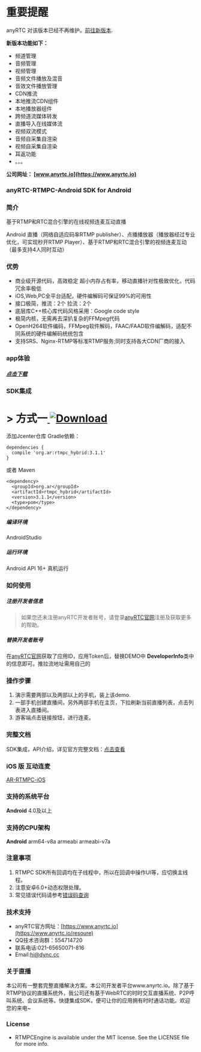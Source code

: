 # 重要提醒
anyRTC 对该版本已经不再维护。[前往新版本](https://github.com/anyRTC/ArAndroidSDK).

**新版本功能如下：**
- 频道管理
- 音频管理
- 视频管理
- 音频文件播放及混音
- 音效文件播放管理
- CDN推流
- 本地推流CDN组件
- 本地播放器组件
- 跨频道流媒体转发
- 直播导入在线媒体流
- 视频双流模式
- 音频自采集自渲染
- 视频自采集自渲染
- 耳返功能
- 。。。

**公司网址： [www.anyrtc.io](https://www.anyrtc.io)**

### anyRTC-RTMPC-Android SDK for Android
### 简介
基于RTMP和RTC混合引擎的在线视频连麦互动直播

Android 直播（网络自适应码率RTMP publisher）、点播播放器（播放器经过专业优化，可实现秒开RTMP Player）、基于RTMP和RTC混合引擎的视频连麦互动（最多支持4人同时互动）

### 优势
- 商业级开源代码，高效稳定 超小内存占有率，移动直播针对性极致优化，代码冗余率极低 
- iOS,Web,PC全平台适配，硬件编解码可保证99%的可用性
- 接口极简，推流：2个 拉流：2个
- 底层库C++核心库代码风格采用：Google code style
- 极简内核，无需再去深扒复杂的FFMpeg代码
- OpenH264软件编码，FFMpeg软件解码，FAAC/FAAD软件编解码，适配不同系统的硬件编解码统统包含
- 支持SRS、Nginx-RTMP等标准RTMP服务;同时支持各大CDN厂商的接入




### app体验

##### [点击下载](http://download.anyrtc.io/xuye)

### SDK集成
# > 方式一[ ![Download](https://api.bintray.com/packages/dyncanyrtc/ar_dev/rtmpc/images/download.svg) ](https://bintray.com/dyncanyrtc/ar_dev/rtmpc/_latestVersion)

添加Jcenter仓库 Gradle依赖：

```
dependencies {
  compile 'org.ar:rtmpc_hybrid:3.1.1'
}
```

或者 Maven
```
<dependency>
  <groupId>org.ar</groupId>
  <artifactId>rtmpc_hybrid</artifactId>
  <version>3.1.1</version>
  <type>pom</type>
</dependency>
```


##### 编译环境

AndroidStudio

##### 运行环境

Android API 16+
真机运行

### 如何使用

##### 注册开发者信息

>如果您还未注册anyRTC开发者账号，请登录[anyRTC官网](http://www.anyrtc.io)注册及获取更多的帮助。

##### 替换开发者账号
在[anyRTC官网](http://www.anyrtc.io)获取了应用ID，应用Token后，替换DEMO中
**DeveloperInfo**类中的信息即可。推拉流地址需用自己的

### 操作步骤

1. 演示需要两部以及两部以上的手机，装上该demo.
2. 一部手机创建直播间，另外两部手机在主页，下拉刷新当前直播列表，点击列表进入直播间。
3. 游客端点击链接按钮，进行连麦。

### 完整文档
SDK集成，API介绍，详见官方完整文档：[点击查看](https://docs.anyrtc.io/v1/RTMPC/android.html)

### iOS 版 互动连麦

[AR-RTMPC-iOS](https://github.com/AnyRTC/anyRTC-RTMPC-iOS)


### 支持的系统平台
**Android** 4.0及以上

### 支持的CPU架构
**Android** arm64-v8a  armeabi armeabi-v7a


### 注意事项
1. RTMPC SDK所有回调均在子线程中，所以在回调中操作UI等，应切换主线程。
2. 注意安卓6.0+动态权限处理。
3. 常见错误代码请参考[错误码查询](https://www.anyrtc.io/resoure)


### 技术支持 
- anyRTC官方网址：[https://www.anyrtc.io](https://www.anyrtc.io/resoure)
- QQ技术咨询群：554714720
- 联系电话:021-65650071-816
- Email:hi@dync.cc

### 关于直播

本公司有一整套完整直播解决方案。本公司开发者平台www.anyrtc.io。除了基于RTMP协议的直播系统外，我公司还有基于WebRTC的时时交互直播系统、P2P呼叫系统、会议系统等。快捷集成SDK，便可让你的应用拥有时时通话功能。欢迎您的来电~

### License

- RTMPCEngine is available under the MIT license. See the LICENSE file for more info.





   



 
